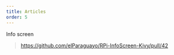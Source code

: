```yaml
---
title: Articles
order: 5
---
```


Info screen
> https://github.com/elParaguayo/RPi-InfoScreen-Kivy/pull/42
